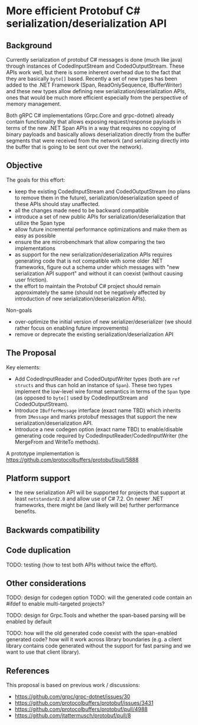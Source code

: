 # More efficient Protobuf C# serialization/deserialization API

## Background
Currently serialization of protobuf C# messages is done (much like java) through instances of CodedInputStream and CodedOutputStream.
These APIs work well, but there is some inherent overhead due to the fact that they are basically `byte[]` based.
Recently a set of new types has been added to the .NET Framework (Span, ReadOnlySequence, IBufferWriter)
and these new types allow defining new serialization/deserialization APIs, ones that would be much more efficient especially from
the perspective of memory management.

Both gRPC C# implementations (Grpc.Core and grpc-dotnet) already contain functionality that allows exposing request/response payloads
in terms of the new .NET Span APIs in a way that requires no copying of binary payloads and basically allows deserialization directly
from the buffer segments that were received from the network (and serializing directly into the buffer that is going to be sent out
over the network).

## Objective
The goals for this effort:
- keep the existing CodedInputStream and CodedOutputStream (no plans to remove them in the future), serialization/deserialization speed of these APIs should stay unaffected.
- all the changes made need to be backward compatible
- introduce a set of new public APIs for serialization/deserialization that utilize the Span type
- allow future incremental performance optimizations and make them as easy as possible
- ensure the are microbenchmark that allow comparing the two implementations
- as support for the new serialization/deserialization APIs requires generating code that is not compatible with some older .NET frameworks, figure out a schema under which messages with "new serialization API support" and without it can coexist (without causing user friction).
- the effort to maintain the Protobuf C# project should remain approximately the same (should not be negatively affected by introduction of new serialization/deserialization APIs).

Non-goals
- over-optimize the initial version of new serializer/deserializer (we should rather focus on enabling future improvements)
- remove or deprecate the existing serialization/deserialization API

## The Proposal

Key elements:
- Add CodedInputReader and CodedOutputWriter types (both are `ref structs` and thus can hold an instance of `Span`). These two types implement the low-level wire format semantics in terms of the `Span` type (as opposed to `byte[]` used by CodedInputStream and CodedOutputStream).
- Introduce `IBufferMessage` interface (exact name TBD) which inherits from `IMessage` and marks protobuf messages that support the new serialization/deserialization API.
- Introduce a new codegen option (exact name TBD) to enable/disable generating code required by CodedInputReader/CodedInputWriter (the MergeFrom and WriteTo methods).

A prototype implementation is https://github.com/protocolbuffers/protobuf/pull/5888

## Platform support

- the new serialization API will be supported for projects that support at least `netstandard2.0` and allow use of C# 7.2. On newer .NET frameworks, there might be (and likely will be) further performance benefits.

## Backwards compatibility

## Code duplication

TODO: testing (how to test both APIs without twice the effort).

## Other considerations

TODO: design for codegen option
TODO: will the generated code contain an #ifdef to enable multi-targeted projects?

TODO: design for Grpc.Tools and whether the span-based parsing will be enabled by default

TODO: how will the old generated code coexist with the span-enabled generated code? how will it work across library boundaries (e.g. a client library contains code generated without the support for fast parsing and we want to use that client library).

## References

This proposal is based on previous work / discussions:
- https://github.com/grpc/grpc-dotnet/issues/30
- https://github.com/protocolbuffers/protobuf/issues/3431
- https://github.com/protocolbuffers/protobuf/pull/4988
- https://github.com/jtattermusch/protobuf/pull/8